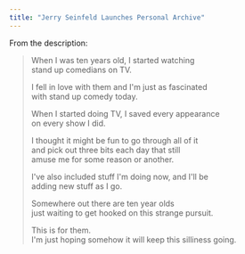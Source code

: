 ```yaml
---
title: "Jerry Seinfeld Launches Personal Archive"
---
```

<p>From the description:</p>
<blockquote><p>When I was ten years old, I started watching<br />
stand up comedians on TV.</p>
<p>I fell in love with them and I'm just as fascinated<br />
with stand up comedy today.</p>
<p>When I started doing TV, I saved every appearance<br />
on every show I did.</p>
<p>I thought it might be fun to go through all of it<br />
and pick out three bits each day that still<br />
amuse me for some reason or another.</p>
<p>I've also included stuff I'm doing now, and I'll be<br />
adding new stuff as I go.</p>
<p>Somewhere out there are ten year olds<br />
just waiting to get hooked on this strange pursuit.</p>
<p>This is for them.<br />
I'm just hoping somehow it will keep this silliness going.</p></blockquote>
